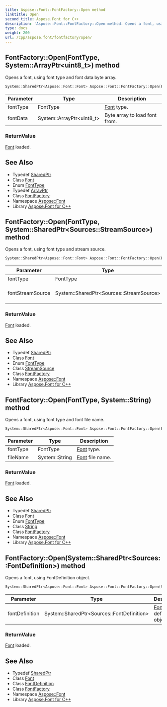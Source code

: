 ```yaml
---
title: Aspose::Font::FontFactory::Open method
linktitle: Open
second_title: Aspose.Font for C++
description: 'Aspose::Font::FontFactory::Open method. Opens a font, using font type and font data byte array in C++.'
type: docs
weight: 200
url: /cpp/aspose.font/fontfactory/open/
---
```

## FontFactory::Open(FontType, System::ArrayPtr\<uint8_t\>) method


Opens a font, using font type and font data byte array.

```cpp
System::SharedPtr<Aspose::Font::Font> Aspose::Font::FontFactory::Open(FontType fontType, System::ArrayPtr<uint8_t> fontData)
```


| Parameter | Type | Description |
| --- | --- | --- |
| fontType | FontType | [Font](../../font/) type. |
| fontData | System::ArrayPtr\<uint8_t\> | Byte array to load font from. |

### ReturnValue

[Font](../../font/) loaded.

## See Also

* Typedef [SharedPtr](../../../system/sharedptr/)
* Class [Font](../../font/)
* Enum [FontType](../../fonttype/)
* Typedef [ArrayPtr](../../../system/arrayptr/)
* Class [FontFactory](../)
* Namespace [Aspose::Font](../../)
* Library [Aspose.Font for C++](../../../)
## FontFactory::Open(FontType, System::SharedPtr\<Sources::StreamSource\>) method


Opens a font, using font type and stream source.

```cpp
System::SharedPtr<Aspose::Font::Font> Aspose::Font::FontFactory::Open(FontType fontType, System::SharedPtr<Sources::StreamSource> fontStreamSource)
```


| Parameter | Type | Description |
| --- | --- | --- |
| fontType | FontType | [Font](../../font/) type. |
| fontStreamSource | System::SharedPtr\<Sources::StreamSource\> | Stream source for font. |

### ReturnValue

[Font](../../font/) loaded.

## See Also

* Typedef [SharedPtr](../../../system/sharedptr/)
* Class [Font](../../font/)
* Enum [FontType](../../fonttype/)
* Class [StreamSource](../../../aspose.font.sources/streamsource/)
* Class [FontFactory](../)
* Namespace [Aspose::Font](../../)
* Library [Aspose.Font for C++](../../../)
## FontFactory::Open(FontType, System::String) method


Opens a font, using font type and font file name.

```cpp
System::SharedPtr<Aspose::Font::Font> Aspose::Font::FontFactory::Open(FontType fontType, System::String fileName)
```


| Parameter | Type | Description |
| --- | --- | --- |
| fontType | FontType | [Font](../../font/) type. |
| fileName | System::String | [Font](../../font/) file name. |

### ReturnValue

[Font](../../font/) loaded.

## See Also

* Typedef [SharedPtr](../../../system/sharedptr/)
* Class [Font](../../font/)
* Enum [FontType](../../fonttype/)
* Class [String](../../../system/string/)
* Class [FontFactory](../)
* Namespace [Aspose::Font](../../)
* Library [Aspose.Font for C++](../../../)
## FontFactory::Open(System::SharedPtr\<Sources::FontDefinition\>) method


Opens a font, using FontDefinition object.

```cpp
System::SharedPtr<Aspose::Font::Font> Aspose::Font::FontFactory::Open(System::SharedPtr<Sources::FontDefinition> fontDefinition)
```


| Parameter | Type | Description |
| --- | --- | --- |
| fontDefinition | System::SharedPtr\<Sources::FontDefinition\> | [Font](../../font/) definition object. |

### ReturnValue

[Font](../../font/) loaded.

## See Also

* Typedef [SharedPtr](../../../system/sharedptr/)
* Class [Font](../../font/)
* Class [FontDefinition](../../../aspose.font.sources/fontdefinition/)
* Class [FontFactory](../)
* Namespace [Aspose::Font](../../)
* Library [Aspose.Font for C++](../../../)
